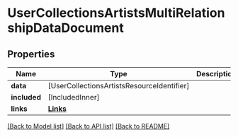 # UserCollectionsArtistsMultiRelationshipDataDocument

## Properties
Name | Type | Description | Notes
------------ | ------------- | ------------- | -------------
**data** | [UserCollectionsArtistsResourceIdentifier] |  | [optional] 
**included** | [IncludedInner] |  | [optional] 
**links** | [**Links**](Links.md) |  | 

[[Back to Model list]](../README.md#documentation-for-models) [[Back to API list]](../README.md#documentation-for-api-endpoints) [[Back to README]](../README.md)


